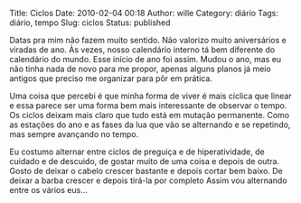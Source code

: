 Title: Ciclos
Date: 2010-02-04 00:18
Author: wille
Category: diário
Tags: diário, tempo
Slug: ciclos
Status: published

Datas pra mim não fazem muito sentido. Não valorizo muito aniversários e
viradas de ano. Às vezes, nosso calendário interno tá bem diferente do
calendário do mundo. Esse início de ano foi assim. Mudou o ano, mas eu
não tinha nada de novo para me propor, apenas alguns planos já meio
antigos que preciso me organizar para pôr em prática.

Uma coisa que percebi é que minha forma de viver é mais cíclica que
linear e essa parece ser uma forma bem mais interessante de observar o
tempo.  Os ciclos deixam mais claro que tudo está em mutação permanente.
Como as estações do ano e as fases da lua que vão se alternando e se
repetindo, mas sempre avançando no tempo.

Eu costumo alternar entre ciclos de preguiça e de hiperatividade, de
cuidado e de descuido, de gostar muito de uma coisa e depois de outra.
Gosto de deixar o cabelo crescer bastante e depois cortar bem baixo. De
deixar a barba crescer e depois tirá-la por completo Assim vou
alternando entre os vários eus...
